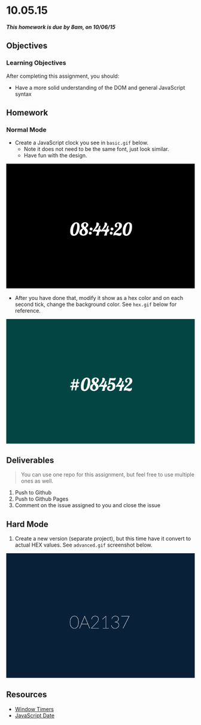 # 10.05.15 

___This homework is due by 8am, on 10/06/15___

## Objectives

### Learning Objectives

After completing this assignment, you should:

* Have a more solid understanding of the DOM and general JavaScript syntax

## Homework

### Normal Mode

- Create a JavaScript clock you see in `basic.gif` below.
  * Note it does not need to be the same font, just look similar. 
  * Have fun with the design.

![](./images/basic.gif)

- After you have done that, modify it show as a hex color and on each second tick, change the background color. See `hex.gif` below for reference.

![](./images/hex.gif)


## Deliverables

> You can use one repo for this assignment, but feel free to use multiple ones as well.

1. Push to Github
2. Push to Github Pages
3. Comment on the issue assigned to you and close the issue


## Hard Mode

  1. Create a new version (separate project), but this time have it convert to actual HEX values. See `advanced.gif` screenshot below.

![](./images/advanced.gif)

## Resources

- [Window Timers](https://developer.mozilla.org/en-US/docs/Web/API/WindowTimers)
- [JavaScript Date](https://developer.mozilla.org/en-US/docs/Web/JavaScript/Reference/Global_Objects/Date)
